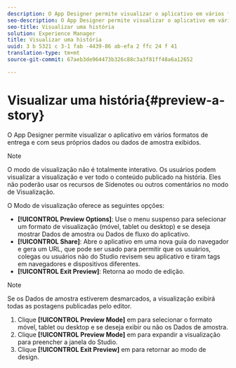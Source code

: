 ```yaml
---
description: O App Designer permite visualizar o aplicativo em vários formatos de entrega e com seus próprios dados ou dados de amostra exibidos.
seo-description: O App Designer permite visualizar o aplicativo em vários formatos de entrega e com seus próprios dados ou dados de amostra exibidos.
seo-title: Visualizar uma história
solution: Experience Manager
title: Visualizar uma história
uuid: 3 b 5321 c 3-1 fab -4439-86 ab-efa 2 ffc 24 f 41
translation-type: tm+mt
source-git-commit: 67aeb3de964473b326c88c3a3f81ff48a6a12652

---
```



# Visualizar uma história{#preview-a-story}

O App Designer permite visualizar o aplicativo em vários formatos de entrega e com seus próprios dados ou dados de amostra exibidos.

>[!NOTE]
>
>O modo de visualização não é totalmente interativo. Os usuários podem visualizar a visualização e ver todo o conteúdo publicado na história. Eles não poderão usar os recursos de Sidenotes ou outros comentários no modo de Visualização.

O Modo de visualização oferece as seguintes opções:

* **[!UICONTROL Preview Options]**: Use o menu suspenso para selecionar um formato de visualização (móvel, tablet ou desktop) e se deseja mostrar Dados de amostra ou Dados de fluxo do aplicativo.
* **[!UICONTROL Share]**: Abre o aplicativo em uma nova guia do navegador e gera um URL, que pode ser usado para permitir que os usuários, colegas ou usuários não do Studio revisem seu aplicativo e tiram tags em navegadores e dispositivos diferentes.
* **[!UICONTROL Exit Preview]**: Retorna ao modo de edição.

>[!NOTE]
>
>Se os Dados de amostra estiverem desmarcados, a visualização exibirá todas as postagens publicadas pelo editor.

1. Clique **[!UICONTROL Preview Mode]** em para selecionar o formato móvel, tablet ou desktop e se deseja exibir ou não os Dados de amostra.
1. Clique **[!UICONTROL Preview Mode]** em para expandir a visualização para preencher a janela do Studio.
1. Clique **[!UICONTROL Exit Preview]** em para retornar ao modo de design.
